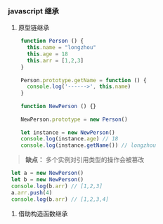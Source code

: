 ### javascript 继承

1. 原型链继承
```javascript
    function Person () {
      this.name = "longzhou"
      this.age = 18
      this.arr = [1,2,3]
    }
    
    Person.prototype.getName = function () {
      console.log('------>', this.name)
    }
    
    function NewPerson () {}
    
    NewPerson.prototype = new Person()
    
    let instance = new NewPerson()
    console.log(instance.age) // 18
    console.log(instance.getName()) // longzhou
```

> **缺点：** 多个实例对引用类型的操作会被篡改
```javascript
 let a = new NewPerson()
 let b = new NewPerson()
 console.log(b.arr) // [1,2,3]
 a.arr.push(4)
 console.log(b.arr) // [1,2,3,4]
```

1. 借助构造函数继承
